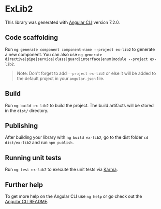 # ExLib2

This library was generated with [Angular CLI](https://github.com/angular/angular-cli) version 7.2.0.

## Code scaffolding

Run `ng generate component component-name --project ex-lib2` to generate a new component. You can also use `ng generate directive|pipe|service|class|guard|interface|enum|module --project ex-lib2`.
> Note: Don't forget to add `--project ex-lib2` or else it will be added to the default project in your `angular.json` file. 

## Build

Run `ng build ex-lib2` to build the project. The build artifacts will be stored in the `dist/` directory.

## Publishing

After building your library with `ng build ex-lib2`, go to the dist folder `cd dist/ex-lib2` and run `npm publish`.

## Running unit tests

Run `ng test ex-lib2` to execute the unit tests via [Karma](https://karma-runner.github.io).

## Further help

To get more help on the Angular CLI use `ng help` or go check out the [Angular CLI README](https://github.com/angular/angular-cli/blob/master/README.md).
